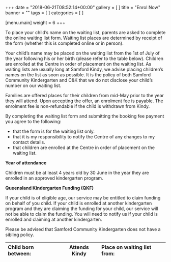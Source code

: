 +++
date = "2018-06-21T08:52:14+00:00"
gallery = [ ]
title = "Enrol Now"
banner = ""
tags = [ ]
categories = [ ]

[menu.main]
weight = 6
+++

<strong id="enrol-link-container"></strong>

To place your child’s name on the waiting list, parents are asked to complete the online waiting list form.  Waiting list places are determined by receipt of the form (whether this is completed online or in person).

Your child’s name may be placed on the waiting list from the 1st of July of the year following his or her birth (please refer to the table below). Children are enrolled at the Centre in order of placement on the waiting list. As waiting lists are usually long at Samford Kindy, we advise placing children’s names on the list as soon as possible. It is the policy of both Samford Community Kindergarten and C\&K that we do not disclose your child’s number on our waiting list.

Families are offered places for their children from mid-May prior to the year they will attend. Upon accepting the offer, an enrolment fee is payable. The enrolment fee is non-refundable if the child is withdrawn from Kindy.

By completing the waiting list form and submitting the booking fee payment you agree to the following:

* that the form is for the waiting list only.
* that it is my responsibility to notify the Centre of any changes to my contact details.
* that children are enrolled at the Centre in order of placement on the waiting list.

**Year of attendance**

Children must be at least 4 years old by 30 June in the year they are enrolled in an approved kindergarten program.

**Queensland Kindergarten Funding (QKF)**

If your child is of eligible age, our service may be entitled to claim funding on behalf of you child. If your child is enrolled at another kindergarten program and they are claiming the funding for your child, our service will not be able to claim the funding. You will need to notify us if your child is enrolled and claiming at another kindergarten.

Please be advised that Samford Community Kindergarten does not have a sibling policy.

<table>
  <thead>
    <tr>
      <th style="text-align: left;">Child born between:</th>
      <th style="text-align: center;">Attends Kindy</th>
      <th style="text-align: left;">Place on waiting list from:</th>
    </tr>
  </thead>
  <tbody id="enrolment-table-body">
    <!-- This will be populated by JavaScript -->
  </tbody>
</table>

<script>
  document.addEventListener('DOMContentLoaded', function() {
    // --- Configuration ---
    const numberOfYearsToShow = 7; // Show a 4-year window, e.g., 2024-2027
    // Use Hugo's `ref` shortcode to create a robust, unbreakable link.
    // This is a great hybrid approach!
    const waitingListUrl = "{{< ref "waiting-listv2" >}}";

    // --- DOM Elements ---
    const tableBody = document.getElementById('enrolment-table-body');
    const enrolLinkContainer = document.getElementById('enrol-link-container');

    if (!tableBody || !enrolLinkContainer) {
      console.error('Required DOM elements for enrolment table not found.');
      return;
    }

    // --- Date Calculations ---
    const now = new Date();
    const currentYear = now.getFullYear();
    const currentMonth = now.getMonth(); // 0 = Jan, 5 = June, 6 = July


    // If it's before July 1st, the previous year's intake is still relevant for display.
    // Otherwise, we show the current year's intake onwards.
    let firstYearInTable;
    if (currentMonth <= 5) { // Before July 1st (Jan-June)
      firstYearInTable = currentYear - 1;
    } else { // On or after July 1st (July-Dec)
      firstYearInTable = currentYear;
    }
    const lastYearInTable = firstYearInTable + numberOfYearsToShow - 1;

    // --- Update Top Enrolment Link ---
    const enrolLink = document.createElement('a');
    enrolLink.href = waitingListUrl;
    enrolLink.textContent = `Click here to Enrol Now for the ${firstYearInTable} - ${lastYearInTable-2} waiting lists`;
    enrolLinkContainer.appendChild(enrolLink);

    // --- Generate Table Rows ---
    let tableHtml = '';
    for (let i = 0; i < numberOfYearsToShow; i++) {
      const kindyYear = firstYearInTable + i;
      const birthYearStart = kindyYear - 5;
      const birthYearEnd = birthYearStart + 1;

      // The waiting list for a given Kindy year opens on July 1st, 4 years prior.
      // e.g., for Kindy 2027, the list opens July 1st, 2023.
      const waitingListOpenYear = kindyYear - 4;

      // Note: In JS, month is 0-indexed, so 6 = July.
      const waitingListOpenDate = new Date(waitingListOpenYear, 6, 1);

      let waitingListCellHtml = '';
      if (now >= waitingListOpenDate) {
        waitingListCellHtml = `<strong><a href="${waitingListUrl}">Now Open</a></strong>`;
      } else {
        waitingListCellHtml = `1 July ${waitingListOpenYear}`;
      }

      tableHtml += `
        <tr>
          <td style="text-align: left;">1 July ${birthYearStart} to 30 June ${birthYearEnd}</td>
          <td style="text-align: center;">${kindyYear}</td>
          <td style="text-align: left;">${waitingListCellHtml}</td>
        </tr>`;
    }

    tableBody.innerHTML = tableHtml;
  });
</script>
